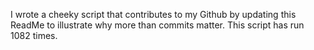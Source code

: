 I wrote a cheeky script that contributes to my Github by updating this ReadMe to illustrate why more than commits matter. This script has run 1082 times.